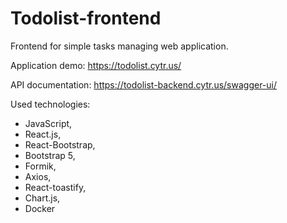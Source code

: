 # Todolist-frontend
Frontend for simple tasks managing web application.

Application demo:
https://todolist.cytr.us/

API documentation:
https://todolist-backend.cytr.us/swagger-ui/

Used technologies:
- JavaScript,
- React.js,
- React-Bootstrap,
- Bootstrap 5,
- Formik,
- Axios,
- React-toastify,
- Chart.js,
- Docker
